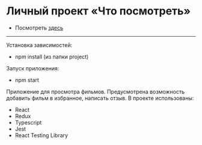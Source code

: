 # Личный проект «Что посмотреть»

* Посмотреть [здесь](https://elistratovamaria.github.io/1756717-what-to-watch-11/)

---

Установка зависимостей:
* npm install (из папки project)

Запуск приложения:
* npm start

Приложение для просмотра фильмов. Предусмотрена возможность добавить фильм в избранное, написать отзыв.
В проекте использованы:
- React
- Redux
- Typescript
- Jest
- React Testing Library
